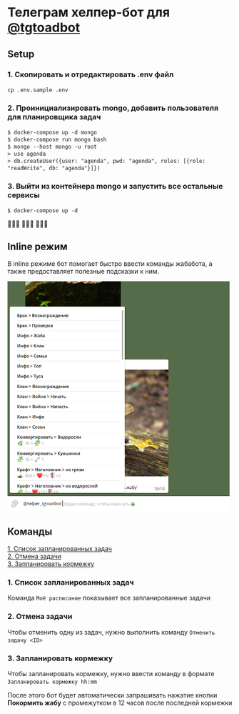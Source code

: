 # Телеграм хелпер-бот для [@tgtoadbot](https://t.me/tgtoadbot)

## Setup
### 1. Скопировать и отредактировать .env файл
```
cp .env.sample .env
```
### 2. Проинициализировать mongo, добавить пользователя для планировщика задач
```
$ docker-compose up -d mongo
$ docker-compose run mongo bash
$ mongo --host mongo -u root
> use agenda
> db.createUser({user: "agenda", pwd: "agenda", roles: [{role: "readWrite", db: "agenda"}]})
```
### 3. Выйти из контейнера mongo и запустить все остальные сервисы
```
$ docker-compose up -d
```

🐸🐸🐸
🐸🐸🐸
🐸🐸🐸

## Inline режим
В inline режиме бот помогает быстро ввести команды жабабота, а также предоставляет полезные подсказки к ним.

![Inline Mod](./assets/inline.png)

## Команды
[1. Список запланированных задач](#1-список-запланированных-задач)<br>
[2. Отмена задачи](#2-отмена-задачи)<br>
[3. Запланировать кормежку](#3-запланировать-кормежку)<br>

### 1. Список запланированных задач
Команда `Моё расписание` показывает все запланированные задачи

### 2. Отмена задачи
Чтобы отменить одну из задач, нужно выполнить команду `Отменить задачу <ID>`

### 3. Запланировать кормежку
Чтобы запланировать кормежку, нужно ввести команду в формате
`Запланировать кормежку hh:mm`

После этого бот будет автоматически запрашивать нажатие кнопки **Покормить жабу** с промежутком в 12 часов после последней кормежки
